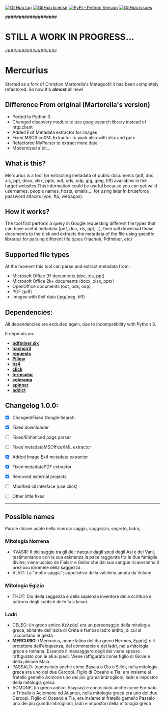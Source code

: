 [![GitHub tag](https://img.shields.io/github/tag/SilentFrogNet/mercurius.svg?label=version)](https://github.com/SilentFrogNet/mercurius/releases)
[![GitHub license](https://img.shields.io/github/license/SilentFrogNet/mercurius.svg)](https://github.com/SilentFrogNet/mercurius/blob/master/LICENSE)
[![PyPI - Python Version](https://img.shields.io/pypi/pyversions/Django.svg)](https://github.com/SilentFrogNet/mercurius)
[![GitHub issues](https://img.shields.io/github/issues/SilentFrogNet/mercurius.svg?colorB=yellow)](https://github.com/SilentFrogNet/mercurius/issues)


###################
# STILL A WORK IN PROGRESS... 
###################

# Mercurius

Started as a fork of Christian Martorella's Metagoofil it has been completely refactored. 
So now it's **_almost_** all new!

## Difference From original (Martorella's version)

  * Ported to Python 3.
  * Changed discovery module to use googlesearch library instead of http.client
  * Added Exif Metadata extractor for images
  * Fixed MSOfficeXMLExtractor to work also with xlsx and pptx
  * Refactored MyParser to extract more data
  * Modernized a bit...


## What is this?

Mercurius is a tool for extracting metadata of public documents 
(pdf, doc, xls, ppt, docx, xlsx, pptx, odt, ods, odp, jpg, jpeg, tiff) 
availables in the target websites.This information could be useful because you can 
get valid usernames, people names, hosts, emails,... for using later in bruteforce password 
attacks (vpn, ftp, webapps).


## How it works?

The tool first perform a query in Google requesting different file types that can have 
useful metadata (pdf, doc, xls, ppt,...), then will download those documents to the disk and 
extracts the metadata of the file using specific libraries for parsing different file types (Hachoir, Pdfminer, etc)


## Supported file types

At the moment this tool can parse and extract metadata from:
  * Microsoft Office 97 documents (doc, xls, ppt)
  * Microsoft Office 2k+ documents (docx, xlsx, pptx)
  * OpenOffice documents (odt, ods, odp)
  * PDF (pdf)
  * Images with Exif data (jpg/jpeg, tiff)


## Dependencies:

All dependencies are excluded again, due to incompatibility with Python 3.

It depends on:
  * [**pdfminer.six**](https://github.com/pdfminer/pdfminer.six/)
  * [**hachoir3**](https://pypi.org/project/hachoir3/)
  * [**requests**](http://docs.python-requests.org/en/master/)
  * [**Pillow**](https://pillow.readthedocs.io/en/latest/)
  * [**bs4**](https://www.crummy.com/software/BeautifulSoup/)
  * [**click**](http://click.pocoo.org/6/)
  * [**termcolor**](https://pypi.org/project/termcolor/)
  * [**colorama**](https://github.com/tartley/colorama)
  * [**spinner**](https://github.com/SilentFrogNet/spinner)
  * [**addict**](https://github.com/mewwts/addict)


## Changelog 1.0.0:

  * [x] Changed/Fixed Google Search
  * [x] Fixed downloader
  * [ ] Fixed/Enhanced page parser 
  * [ ] Fixed metadataMSOfficeXML extractor
  * [x] Added Image Exif metadata extractor
  * [x] Fixed metadataPDF extractor
  * [x] Removed external projects
  * [ ] Modified cli interface (use click)
  * [ ] Other little fixes



---

## Possible names

Parole chiave usate nella ricerca: saggio, saggezza, segreto, ladro, 

### Mitologia Norrena

 * KVASIR: Il più saggio tra gli dèi; nacque dagli sputi degli Asi e dei Vani, testimoniando con la sua esistenza la pace raggiunta tra le due famiglie divine; viene ucciso da Fialarr e Gallar che dal suo sangue ricaveranno il prezioso idromele della saggezza.
 * ALVIT: La "molto saggia"; appellativo della valchiria amata da Volund.

### Mitologia Egizia
 * THOT: Dio della saggezza e della sapienza inventore della scrittura e patrono degli scribi e delle fasi lunari.
 
### Ladri 
 * CELEO: (in greco antico Κελεός) era un personaggio della mitologia greca, abitante dell'isola di Creta e famoso ladro ardito, di cui si raccontano le gesta.
 * **MERCURIO**: (Mercurius, nome latino del dio greco Hermes, Ερμής) è il protettore dell'eloquenza, del commercio e dei ladri, nella mitologia greca e romana. Essendo il messaggero degli dei viene spesso raffigurato con le ali ai piedi. Viene raffigurato come figlio di Giove e della pleiade Maia.
 * PASSALO: (conosciuto anche come Basala o Olo o Sillo), nella mitologia greca era uno dei due Cercopi. Figlio di Oceano e Tia, era insieme al fratello gemello Acmone uno dei più grandi imbroglioni, ladri e impostori della mitologia greca
 * ACMONE: (in greco antico Ἄsκμων) e conosciuto anche come Euribato o Triballo o Aclemone od Atlanto), nella mitologia greca era uno dei due Cercopi. Figlio di Oceano e Tia, era insieme al fratello gemello Passalo uno dei più grandi imbroglioni, ladri e impostori della mitologia greca 
 
 
